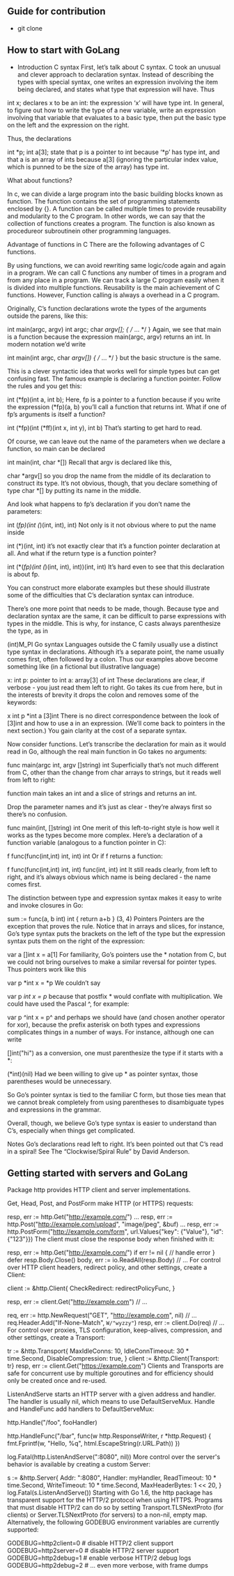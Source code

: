 ## Guide for contribution
- git clone


## How to start with GoLang
- Introduction
C syntax
First, let’s talk about C syntax. C took an unusual and clever approach to declaration syntax. Instead of describing the types with special syntax, one writes an expression involving the item being declared, and states what type that expression will have. Thus

int x;
declares x to be an int: the expression ‘x’ will have type int. In general, to figure out how to write the type of a new variable, write an expression involving that variable that evaluates to a basic type, then put the basic type on the left and the expression on the right.

Thus, the declarations

int *p;
int a[3];
state that p is a pointer to int because ‘*p’ has type int, and that a is an array of ints because a[3] (ignoring the particular index value, which is punned to be the size of the array) has type int.

What about functions?

In c, we can divide a large program into the basic building blocks known as function. The function contains the set of programming statements enclosed by {}. A function can be called multiple times to provide reusability and modularity to the C program. In other words, we can say that the collection of functions creates a program. The function is also known as procedureor subroutinein other programming languages.

Advantage of functions in C
There are the following advantages of C functions.

By using functions, we can avoid rewriting same logic/code again and again in a program.
We can call C functions any number of times in a program and from any place in a program.
We can track a large C program easily when it is divided into multiple functions.
Reusability is the main achievement of C functions.
However, Function calling is always a overhead in a C program.

Originally, C’s function declarations wrote the types of the arguments outside the parens, like this:

int main(argc, argv)
    int argc;
    char *argv[];
{ /* ... */ }
Again, we see that main is a function because the expression main(argc, argv) returns an int. In modern notation we’d write

int main(int argc, char *argv[]) { /* ... */ }
but the basic structure is the same.

This is a clever syntactic idea that works well for simple types but can get confusing fast. The famous example is declaring a function pointer. Follow the rules and you get this:

int (*fp)(int a, int b);
Here, fp is a pointer to a function because if you write the expression (*fp)(a, b) you’ll call a function that returns int. What if one of fp’s arguments is itself a function?

int (*fp)(int (*ff)(int x, int y), int b)
That’s starting to get hard to read.

Of course, we can leave out the name of the parameters when we declare a function, so main can be declared

int main(int, char *[])
Recall that argv is declared like this,

char *argv[]
so you drop the name from the middle of its declaration to construct its type. It’s not obvious, though, that you declare something of type char *[] by putting its name in the middle.

And look what happens to fp’s declaration if you don’t name the parameters:

int (*fp)(int (*)(int, int), int)
Not only is it not obvious where to put the name inside

int (*)(int, int)
it’s not exactly clear that it’s a function pointer declaration at all. And what if the return type is a function pointer?

int (*(*fp)(int (*)(int, int), int))(int, int)
It’s hard even to see that this declaration is about fp.

You can construct more elaborate examples but these should illustrate some of the difficulties that C’s declaration syntax can introduce.

There’s one more point that needs to be made, though. Because type and declaration syntax are the same, it can be difficult to parse expressions with types in the middle. This is why, for instance, C casts always parenthesize the type, as in

(int)M_PI
Go syntax
Languages outside the C family usually use a distinct type syntax in declarations. Although it’s a separate point, the name usually comes first, often followed by a colon. Thus our examples above become something like (in a fictional but illustrative language)

x: int
p: pointer to int
a: array[3] of int
These declarations are clear, if verbose - you just read them left to right. Go takes its cue from here, but in the interests of brevity it drops the colon and removes some of the keywords:

x int
p *int
a [3]int
There is no direct correspondence between the look of [3]int and how to use a in an expression. (We’ll come back to pointers in the next section.) You gain clarity at the cost of a separate syntax.

Now consider functions. Let’s transcribe the declaration for main as it would read in Go, although the real main function in Go takes no arguments:

func main(argc int, argv []string) int
Superficially that’s not much different from C, other than the change from char arrays to strings, but it reads well from left to right:

function main takes an int and a slice of strings and returns an int.

Drop the parameter names and it’s just as clear - they’re always first so there’s no confusion.

func main(int, []string) int
One merit of this left-to-right style is how well it works as the types become more complex. Here’s a declaration of a function variable (analogous to a function pointer in C):

f func(func(int,int) int, int) int
Or if f returns a function:

f func(func(int,int) int, int) func(int, int) int
It still reads clearly, from left to right, and it’s always obvious which name is being declared - the name comes first.

The distinction between type and expression syntax makes it easy to write and invoke closures in Go:

sum := func(a, b int) int { return a+b } (3, 4)
Pointers
Pointers are the exception that proves the rule. Notice that in arrays and slices, for instance, Go’s type syntax puts the brackets on the left of the type but the expression syntax puts them on the right of the expression:

var a []int
x = a[1]
For familiarity, Go’s pointers use the * notation from C, but we could not bring ourselves to make a similar reversal for pointer types. Thus pointers work like this

var p *int
x = *p
We couldn’t say

var p *int
x = p*
because that postfix * would conflate with multiplication. We could have used the Pascal ^, for example:

var p ^int
x = p^
and perhaps we should have (and chosen another operator for xor), because the prefix asterisk on both types and expressions complicates things in a number of ways. For instance, although one can write

[]int("hi")
as a conversion, one must parenthesize the type if it starts with a *:

(*int)(nil)
Had we been willing to give up * as pointer syntax, those parentheses would be unnecessary.

So Go’s pointer syntax is tied to the familiar C form, but those ties mean that we cannot break completely from using parentheses to disambiguate types and expressions in the grammar.

Overall, though, we believe Go’s type syntax is easier to understand than C’s, especially when things get complicated.

Notes
Go’s declarations read left to right. It’s been pointed out that C’s read in a spiral! See The “Clockwise/Spiral Rule” by David Anderson.


## Getting started with servers and GoLang
Package http provides HTTP client and server implementations.

Get, Head, Post, and PostForm make HTTP (or HTTPS) requests:

resp, err := http.Get("http://example.com/")
...
resp, err := http.Post("http://example.com/upload", "image/jpeg", &buf)
...
resp, err := http.PostForm("http://example.com/form",
	url.Values{"key": {"Value"}, "id": {"123"}})
The client must close the response body when finished with it:

resp, err := http.Get("http://example.com/")
if err != nil {
	// handle error
}
defer resp.Body.Close()
body, err := io.ReadAll(resp.Body)
// ...
For control over HTTP client headers, redirect policy, and other settings, create a Client:

client := &http.Client{
	CheckRedirect: redirectPolicyFunc,
}

resp, err := client.Get("http://example.com")
// ...

req, err := http.NewRequest("GET", "http://example.com", nil)
// ...
req.Header.Add("If-None-Match", `W/"wyzzy"`)
resp, err := client.Do(req)
// ...
For control over proxies, TLS configuration, keep-alives, compression, and other settings, create a Transport:

tr := &http.Transport{
	MaxIdleConns:       10,
	IdleConnTimeout:    30 * time.Second,
	DisableCompression: true,
}
client := &http.Client{Transport: tr}
resp, err := client.Get("https://example.com")
Clients and Transports are safe for concurrent use by multiple goroutines and for efficiency should only be created once and re-used.

ListenAndServe starts an HTTP server with a given address and handler. The handler is usually nil, which means to use DefaultServeMux. Handle and HandleFunc add handlers to DefaultServeMux:

http.Handle("/foo", fooHandler)

http.HandleFunc("/bar", func(w http.ResponseWriter, r *http.Request) {
	fmt.Fprintf(w, "Hello, %q", html.EscapeString(r.URL.Path))
})

log.Fatal(http.ListenAndServe(":8080", nil))
More control over the server's behavior is available by creating a custom Server:

s := &http.Server{
	Addr:           ":8080",
	Handler:        myHandler,
	ReadTimeout:    10 * time.Second,
	WriteTimeout:   10 * time.Second,
	MaxHeaderBytes: 1 << 20,
}
log.Fatal(s.ListenAndServe())
Starting with Go 1.6, the http package has transparent support for the HTTP/2 protocol when using HTTPS. Programs that must disable HTTP/2 can do so by setting Transport.TLSNextProto (for clients) or Server.TLSNextProto (for servers) to a non-nil, empty map. Alternatively, the following GODEBUG environment variables are currently supported:

GODEBUG=http2client=0  # disable HTTP/2 client support
GODEBUG=http2server=0  # disable HTTP/2 server support
GODEBUG=http2debug=1   # enable verbose HTTP/2 debug logs
GODEBUG=http2debug=2   # ... even more verbose, with frame dumps
